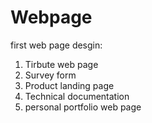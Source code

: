 # Webpage
first web page desgin:

1. Tirbute  web page
2. Survey form
3. Product landing page
4. Technical documentation
5. personal portfolio web page
